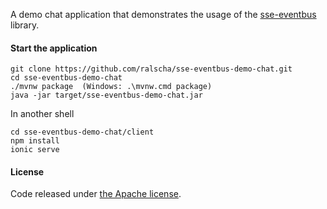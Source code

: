 A demo chat application that demonstrates the usage of 
the [sse-eventbus](https://github.com/ralscha/sse-eventbus) library.


#### Start the application

```
git clone https://github.com/ralscha/sse-eventbus-demo-chat.git
cd sse-eventbus-demo-chat
./mvnw package  (Windows: .\mvnw.cmd package)
java -jar target/sse-eventbus-demo-chat.jar
```
In another shell
```
cd sse-eventbus-demo-chat/client
npm install
ionic serve
```


#### License
Code released under [the Apache license](http://www.apache.org/licenses/).

